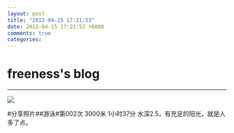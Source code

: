 ```yaml
---
layout: post
title: "2012-04-15 17:21:53"
date: 2012-04-15 17:21:53 +0800
comments: true
categories: 
---
```


# freeness's blog

----------

![](http://okqmqrbgo.bkt.clouddn.com/201204151721531.jpg)

>
\#分享照片\#\#游泳\#第002次 3000米 1小时37分 水深2.5，有充足的阳光，就是人多了点。